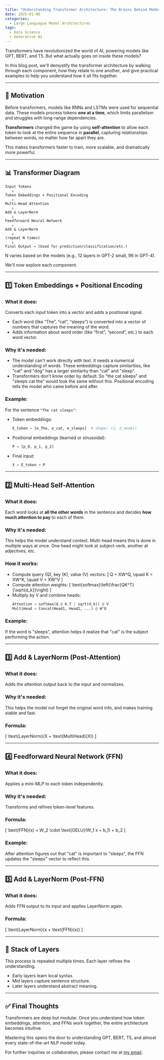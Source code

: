 ```yaml
---
title: "Understanding Transformer Architecture: The Brains Behind Modern AI"
date: 2025-01-08
categories:
  - Large Languague Model Architectures
tags:
  - Data Science
  - Generative AI
---
```


Transformers have revolutionized the world of AI, powering models like GPT, BERT, and T5. But what actually goes on inside these models?

In this blog post, we'll demystify the transformer architecture by walking through each component, how they relate to one another, and give practical examples to help you understand how it all fits together.

---

## 🚀 Motivation

Before transformers, models like RNNs and LSTMs were used for sequential data. These models process tokens **one at a time**, which limits parallelism and struggles with long-range dependencies.

**Transformers** changed the game by using **self-attention** to allow each token to look at the entire sequence in **parallel**, capturing relationships between words, no matter how far apart they are.

This makes transformers faster to train, more scalable, and dramatically more powerful.

---

## 📊 Transformer Diagram 

```text
Input Tokens
   ↓
Token Embeddings + Positional Encoding
   ↓
Multi-Head Attention
   ↓
Add & LayerNorm
   ↓
Feedforward Neural Network
   ↓
Add & LayerNorm
   ↓
(repeat N times)
   ↓
Final Output → (Used for prediction/classification/etc.)
```

N varies based on the models (e.g., 12 layers in GPT-2 small, 96 in GPT-4).

We'll now explore each component.

---

## 1️⃣ Token Embeddings + Positional Encoding

### **What it does:**
Converts each input token into a vector and adds a positional signal. 
- Each word (like “The”, “cat”, “sleeps”) is converted into a vector of numbers that captures the meaning of the word. 
- Adds information about word order (like “first”, “second”, etc.) to each word vector.

### **Why it's needed:**
- The model can't work directly with text. It needs a numerical understanding of words. These embeddings capture similarities, like "cat" and "dog" has a larger similarity than "cat" and "sleep". 
- Transformers don't know order by default. So "the cat sleeps" and "sleeps cat the" would look the same without this. Positional encoding tells the model who came before and after.

### **Example:**
For the sentence `"The cat sleeps"`:
- Token embeddings:
  ```python
  E_token = [e_The, e_cat, e_sleeps]  # shape: (3, d_model)
  ```
- Positional embeddings (learned or sinusoidal):
  ```python
  P = [p_0, p_1, p_2]
  ```
- Final input:
  ```python
  X = E_token + P
  ```

---

## 2️⃣ Multi-Head Self-Attention

### **What it does:**
Each word looks at **all the other words** in the sentence and decides **how much attention to pay** to each of them.

### **Why it's needed:**
This helps the model understand context. Multi-head means this is done in multiple ways at once. One head might look at subject-verb, another at adjectives, etc.

### **How it works:**
- Compute query (Q), key (K), value (V) vectors:
  \[ Q = XW^Q, \quad K = XW^K, \quad V = XW^V \]
- Compute attention weights:
  \[ \text{softmax}\left(\frac{QK^T}{\sqrt{d_k}}\right) \]
- Multiply by V and combine heads:
  ```python
  Attention = softmax(Q @ K.T / sqrt(d_k)) @ V
  MultiHead = Concat(Head1, Head2, ...) @ W^O
  ```

### **Example:**
If the word is "sleeps", attention helps it realize that "cat" is the subject performing the action.

---

## 3️⃣ Add & LayerNorm (Post-Attention)

### **What it does:**
Adds the attention output back to the input and normalizes. 

### **Why it's needed:**
This helps the model not forget the original word info, and makes training stable and fast.

### **Formula:**
\[ \text{LayerNorm}(X + \text{MultiHead}(X)) \]

---

## 4️⃣ Feedforward Neural Network (FFN)

### **What it does:**
Applies a mini-MLP to each token independently.

### **Why it's needed:**
Transforms and refines token-level features.

### **Formula:**
\[ \text{FFN}(x) = W_2 \cdot \text{GELU}(W_1 x + b_1) + b_2 \]

### **Example:**
After attention figures out that "cat" is important to "sleeps", the FFN updates the "sleeps" vector to reflect this.

---

## 5️⃣ Add & LayerNorm (Post-FFN)

### **What it does:**
Adds FFN output to its input and applies LayerNorm again.

### **Formula:**
\[ \text{LayerNorm}(x + \text{FFN}(x)) \]

---

## 🔁 Stack of Layers

This process is repeated multiple times. Each layer refines the understanding.

- Early layers learn local syntax.
- Mid layers capture sentence structure.
- Later layers understand abstract meaning.

---

## ✅ Final Thoughts

Transformers are deep but modular. Once you understand how token embeddings, attention, and FFNs work together, the entire architecture becomes intuitive.

Mastering this opens the door to understanding GPT, BERT, T5, and almost every state-of-the-art NLP model today.

For further inquiries or collaboration, please contact me at [my email](mailto:tungvutelecom@gmail.com).




